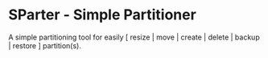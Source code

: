 # SParter - Simple Partitioner

A simple partitioning tool for easily [ resize | move | create | delete | backup | restore ] partition(s).